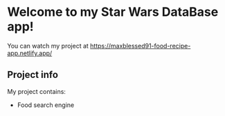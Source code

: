 # Welcome to my Star Wars DataBase app!

You can watch my project at https://maxblessed91-food-recipe-app.netlify.app/

## Project info

My project contains:

* Food search engine
